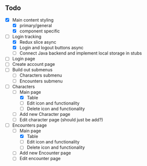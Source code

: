 ## Todo

- [x] Main content styling
  - [x] primary/general
  - [x] component specific
- [ ] Login tracking
  - [x] Redux slice async
  - [x] Login and logout buttons async
  - [ ] Connect Java backend and implement local storage in stubs
- [ ] Login page
- [ ] Create account page
- [ ] Build out submenus
  - [ ] Characters submenu
  - [ ] Encounters submenu
- [ ] Characters
  - [ ] Main page
    - [x] Table
    - [ ] Edit icon and functionality
    - [ ] Delete icon and functionality
  - [ ] Add new Character page
  - [ ] Edit character page (should just be add?)
- [ ] Encounters page
  - [ ] Main page
    - [x] Table
    - [ ] Edit icon and functionality
    - [ ] Delete icon and functionality
  - [ ] Add new Encounter page
  - [ ] Edit encounter page
